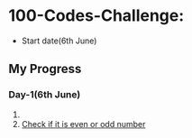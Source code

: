 # 100-Codes-Challenge:
- Start date(6th June)

## My Progress
### Day-1(6th June)
1.
2. [Check if it is even or odd number](https://prepinsta.com/cpp-program/to-check-whether-a-number-is-even-or-odd/)




 

